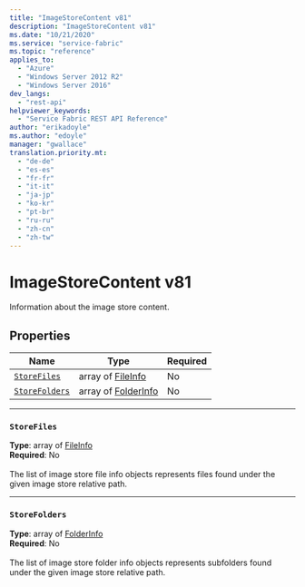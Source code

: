 ```yaml
---
title: "ImageStoreContent v81"
description: "ImageStoreContent v81"
ms.date: "10/21/2020"
ms.service: "service-fabric"
ms.topic: "reference"
applies_to: 
  - "Azure"
  - "Windows Server 2012 R2"
  - "Windows Server 2016"
dev_langs: 
  - "rest-api"
helpviewer_keywords: 
  - "Service Fabric REST API Reference"
author: "erikadoyle"
ms.author: "edoyle"
manager: "gwallace"
translation.priority.mt: 
  - "de-de"
  - "es-es"
  - "fr-fr"
  - "it-it"
  - "ja-jp"
  - "ko-kr"
  - "pt-br"
  - "ru-ru"
  - "zh-cn"
  - "zh-tw"
---
```

# ImageStoreContent v81

Information about the image store content.

## Properties
| Name | Type | Required |
| --- | --- | --- |
| [`StoreFiles`](#storefiles) | array of [FileInfo](sfclient-v81-model-fileinfo.md) | No |
| [`StoreFolders`](#storefolders) | array of [FolderInfo](sfclient-v81-model-folderinfo.md) | No |

____
### `StoreFiles`
__Type__: array of [FileInfo](sfclient-v81-model-fileinfo.md) <br/>
__Required__: No<br/>
<br/>
The list of image store file info objects represents files found under the given image store relative path.

____
### `StoreFolders`
__Type__: array of [FolderInfo](sfclient-v81-model-folderinfo.md) <br/>
__Required__: No<br/>
<br/>
The list of image store folder info objects represents subfolders found under the given image store relative path.
